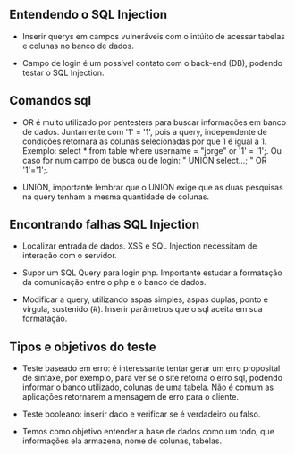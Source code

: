 ## Entendendo o SQL Injection

   - Inserir querys em campos vulneráveis com o intúito de acessar tabelas e colunas no banco de dados.

   - Campo de login é um possível contato com o back-end (DB), podendo testar o SQL Injection.


## Comandos sql

   - OR é muito utilizado por pentesters para buscar informações em banco de dados. Juntamente com '1' = '1', pois a query, independente de condições retornara as colunas selecionadas por que 1 é igual a 1. Exemplo: select * from table where username = "jorge" or '1' = '1';. Ou caso for num campo de busca ou de login: " UNION select...; " OR '1'='1';.

   - UNION, importante lembrar que o UNION exige que as duas pesquisas na query tenham a mesma quantidade de colunas. 


## Encontrando falhas SQL Injection

   - Localizar entrada de dados. XSS e SQL Injection necessitam de interação com o servidor. 

   - Supor um SQL Query para login php. Importante estudar a formatação da comunicação entre o php e o banco de dados.

   - Modificar a query, utilizando aspas simples, aspas duplas, ponto e vírgula, sustenido (#). Inserir parâmetros que o sql aceita em sua formatação. 


## Tipos e objetivos do teste

   - Teste baseado em erro: é interessante tentar gerar um erro proposital de sintaxe, por exemplo, para ver se o site retorna o erro sql, podendo informar o banco utilizado, colunas de uma tabela. Não é comum as aplicações retornarem a mensagem de erro para o cliente. 

   - Teste booleano: inserir dado e verificar se é verdadeiro ou falso. 

   - Temos como objetivo entender a base de dados como um todo, que informações ela armazena, nome de colunas, tabelas. 